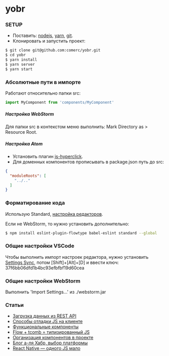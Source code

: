 # yobr

### SETUP

- Поставить: [nodejs](https://nodejs.org/), [yarn](https://yarnpkg.com/), [git](https://www.atlassian.com/git/tutorials/install-git).
- Клонировать и запустить проект:
```bash
$ git clone git@github.com:comerc/yobr.git
$ cd yobr
$ yarn install
$ yarn server
$ yarn start
```

### Абсолютные пути в импорте

Работают относительно папки src:
```javascript
import MyComponent from 'components/MyComponent'
```

##### Настройка WebStorm
Для папки src в контекстом меню выполнить: Mark Directory as > Resource Root.

##### Настройка Atom
- Установить плагин [js-hyperclick](https://atom.io/packages/js-hyperclick).
- Для доменных компонентов прописывать в package.json путь до src:
```json
{
  "moduleRoots": [
    "../.."
  ]
}
```

### Форматирование кода

Использую Standard, [настройка редакторов](https://github.com/feross/standard#are-there-text-editor-plugins).

Если не WebStorm, то нужно установить дополнительно:
```bash
$ npm install eslint-plugin-flowtype babel-eslint standard --global
```

### Общие настройки VSCode

Чтобы выполнить импорт настроек редактора, нужно установить [Settings Sync](https://marketplace.visualstudio.com/items?itemName=Shan.code-settings-sync), потом [Shift]+[Alt]+[D] и ввести ключ: 37f6bb06dfd1b4bc93efbfbf19d60cea

### Общие настройки WebStorm

Выполнить 'Import Settings...' из ./webstorm.jar

### Статьи

- [Загрузка данных из REST API](https://habrahabr.ru/post/327422/)
- [Способы отладки JS на клиенте](https://habrahabr.ru/post/327190/)
- [Функциональные компоненты](https://habrahabr.ru/post/326610/)
- [Flow + tcomb = типизированный JS](https://habrahabr.ru/post/326538/)
- [Организация компонентов в проекте](https://habrahabr.ru/post/326018/)
- [Блог а-ля Хабр, выбор платформы](https://habrahabr.ru/post/325088/)
- [React Native — одного JS мало](https://habrahabr.ru/post/323214/)
